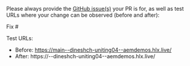 Please always provide the [GitHub issue(s)](../issues) your PR is for, as well as test URLs where your change can be observed (before and after):

Fix #<gh-issue-id>

Test URLs:
- Before: https://main--dineshch-uniting04--aemdemos.hlx.live/
- After: https://<branch>--dineshch-uniting04--aemdemos.hlx.live/
